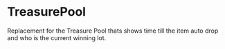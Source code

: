 # TreasurePool

Replacement for the Treasure Pool thats shows time till the item auto drop and who is the current winning lot.
